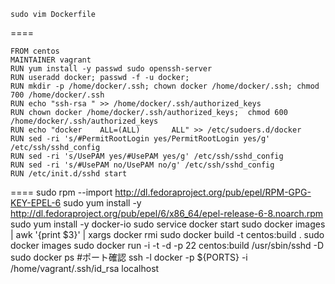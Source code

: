 
    sudo vim Dockerfile

====

    FROM centos
    MAINTAINER vagrant
    RUN yum install -y passwd sudo openssh-server  
    RUN useradd docker; passwd -f -u docker;
    RUN mkdir -p /home/docker/.ssh; chown docker /home/docker/.ssh; chmod 700 /home/docker/.ssh  
    RUN echo "ssh-rsa " >> /home/docker/.ssh/authorized_keys  
    RUN chown docker /home/docker/.ssh/authorized_keys;  chmod 600 /home/docker/.ssh/authorized_keys
    RUN echo "docker    ALL=(ALL)       ALL" >> /etc/sudoers.d/docker
    RUN sed -ri 's/#PermitRootLogin yes/PermitRootLogin yes/g' /etc/ssh/sshd_config
    RUN sed -ri 's/UsePAM yes/#UsePAM yes/g' /etc/ssh/sshd_config
    RUN sed -ri 's/#UsePAM no/UsePAM no/g' /etc/ssh/sshd_config
    RUN /etc/init.d/sshd start


====
    sudo rpm --import http://dl.fedoraproject.org/pub/epel/RPM-GPG-KEY-EPEL-6
    sudo  yum install -y http://dl.fedoraproject.org/pub/epel/6/x86_64/epel-release-6-8.noarch.rpm
    sudo yum install -y docker-io
    sudo service docker start
    sudo docker images | awk '{print $3}' | xargs docker rmi
    sudo docker build -t centos:build .
    sudo docker images
    sudo docker run -i -t -d -p 22 centos:build /usr/sbin/sshd -D
    sudo docker ps #ポート確認
    ssh -l docker -p ${PORTS} -i /home/vagrant/.ssh/id_rsa localhost
